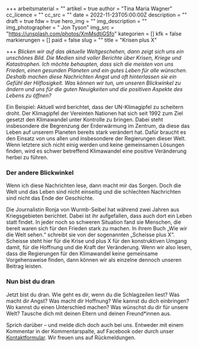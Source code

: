 +++
arbeitsmaterial = ""
artikel = true
author = "Tina Maria Wagner"
cc_licence = ""
cc_src = ""
date = 2022-11-23T05:00:00Z
description = ""
draft = true
fdw = true
hero_img = ""
img_description = ""
img_photographer = " Jon Tyson"
img_src = "https://unsplash.com/photos/XmMsdtiGSfo"
kategorien = []
kfk = false
markierungen = []
paid = false
slug = ""
title = "Krisen plus X"

+++
_Blicken wir auf das aktuelle Weltgeschehen, dann zeigt sich uns ein unschönes Bild. Die Medien sind voller Berichte über Krisen, Kriege und Katastrophen. Ich möchte behaupten, dass sich die meisten von uns Frieden, einen gesunden Planeten und ein gutes Leben für alle wünschen. Deshalb machen diese Nachrichten Angst und oft hinterlassen sie ein Gefühl der Hilflosigkeit. Was können wir tun, um unseren Blickwinkel zu ändern und uns für die guten Neuigkeiten und die positiven Aspekte des Lebens zu öffnen?_

Ein Beispiel: Aktuell wird berichtet, dass der UN-Klimagipfel zu scheitern droht. Der Klimagipfel der Vereinten Nationen hat sich seit 1992 zum Ziel gesetzt den Klimawandel unter Kontrolle zu bringen. Dabei steht insbesondere die Begrenzung der Erderwärmung im Zentrum, da diese das Leben auf unserem Planeten bereits stark verändert hat. Dafür braucht es den Einsatz von uns allen und insbesondere der Regierungen dieser Welt. Wenn letztere sich nicht einig werden und keine gemeinsamen Lösungen finden, wird es schwer betreffend Klimawandel eine positive Veränderung herbei zu führen.

### Der andere Blickwinkel

Wenn ich diese Nachrichten lese, dann macht mir das Sorgen. Doch die Welt und das Leben sind nicht einseitig und die schlechten Nachrichten sind nicht das Ende der Geschichte.

Die Journalistin Ronja von Wurmb-Seibel hat während zwei Jahren aus Kriegsgebieten berichtet. Dabei ist ihr aufgefallen, dass auch dort ein Leben statt findet. In jeder noch so schweren Situation fand sie Menschen, die bereit waren sich für den Frieden stark zu machen. In ihrem Buch „Wie wir die Welt sehen.“ schreibt sie von der sogenannten „Scheisse plus X“. Scheisse steht hier für die Krise und plus X für den konstruktiven Umgang damit, für die Hoffnung und die Kraft der Veränderung. Wenn wir also lesen, dass die Regierungen für den Klimawandel keine gemeinsame Vorgehensweise finden, dann können wir als einzelne dennoch unseren Beitrag leisten.

### Nun bist du dran

Jetzt bist du dran. Wie geht es dir, wenn du die Schlagzeilen liest? Was macht dir Angst? Was macht dir Hoffnung? Wie kannst du dich einbringen? Wo kannst du einen Unterschied machen? Was wünschst du dir für unsere Welt? Tausche dich mit deinen Eltern und deinen Freund*innen aus.

Sprich darüber – und melde dich doch auch bei uns. Entweder mit einem Kommentar in der Kommentarspalte, auf Facebook oder durch unser [Kontaktformular](https://www.chinderzytig.ch/kontakt/). Wir freuen uns auf Rückmeldungen.